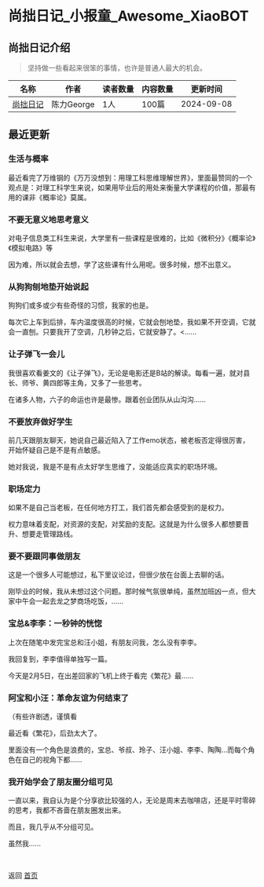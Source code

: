 # 尚拙日记_小报童_Awesome_XiaoBOT

## 尚拙日记介绍
> 坚持做一些看起来很笨的事情，也许是普通人最大的机会。  
  


|名称|作者|读者数量|内容数量|更新时间|
|---|---|---|---|---|
|[尚拙日记](https://xiaobot.net/p/superpower?refer=9c3f1c95-a052-465a-9902-f6d75080262a)|陈力George|1人|100篇|2024-09-08|

## 最近更新
### 生活与概率

最近看完了万维钢的《万万没想到：用理工科思维理解世界》，里面最赞同的一个观点是：对理工科学生来说，如果用毕业后的用处来衡量大学课程的价值，那最有用的课非《概率论》莫属。

### 不要无意义地思考意义

对电子信息类工科生来说，大学里有一些课程是很难的，比如《微积分》《概率论》《模拟电路》等

因为难，所以就会去想，学了这些课有什么用呢。很多时候，想不出意义。

### 从狗狗刨地垫开始说起

狗狗们或多或少有些奇怪的习惯，我家的也是。

每次它上车到后排，车内温度很高的时候，它就会刨地垫，我如果不开空调，它就会一直刨。只要我开了空调，几秒钟之后，它就安静了。<......

### 让子弹飞一会儿

我很喜欢看姜文的《让子弹飞》，无论是电影还是B站的解读。每看一遍，就对县长、师爷、黄四郎等主角，又多了一些思考。

在诸多人物，六子的命运也许是最惨。跟着创业团队从山沟沟......

### 不要放弃做好学生

前几天跟朋友聊天，她说自己最近陷入了工作emo状态，被老板否定得很厉害，开始怀疑自己是不是有点敏感。

她对我说，我是不是有点太好学生思维了，没能适应真实的职场环境。

### 职场定力

如果不是自己当老板，在任何地方打工，我们首先都会感受到的是权力。

权力意味着支配，对资源的支配，对奖励的支配。这就是为什么很多人都想要晋升、想要走管理路线。

### 要不要跟同事做朋友

这是一个很多人可能想过，私下里议论过，但很少放在台面上去聊的话。

刚毕业的时候，我从未想过这个问题。那时候气氛很单纯，虽然加班凶一点，但大家中午会一起去龙之梦商场吃饭，......

### 宝总&李李：一秒钟的恍惚

上次在随笔中发完宝总和汪小姐，有朋友问我，怎么没有李李。

我回复到，李李值得单独写一篇。

今天是2月5日，在出差回家的飞机上终于看完《繁花》最......

### 阿宝和小汪：革命友谊为何结束了

（有些许剧透，谨慎看

最近看《繁花》，后劲太大了。

里面没有一个角色是浪费的，宝总、爷叔、玲子、汪小姐、李李、陶陶…而每个角色在自己的视角下都......

### 我开始学会了朋友圈分组可见

一直以来，我自认为是个分享欲比较强的人，无论是周末去咖啡店，还是平时零碎的思考，我都不吝啬在朋友圈发出来。

而且，我几乎从不分组可见。

虽然我......


<a href="https://github.com/Reno9527/awesome-xiaobot" style="color: white; text-decoration: none;">awesome-xiaobot</a>

返回 [首页](../README.md)
